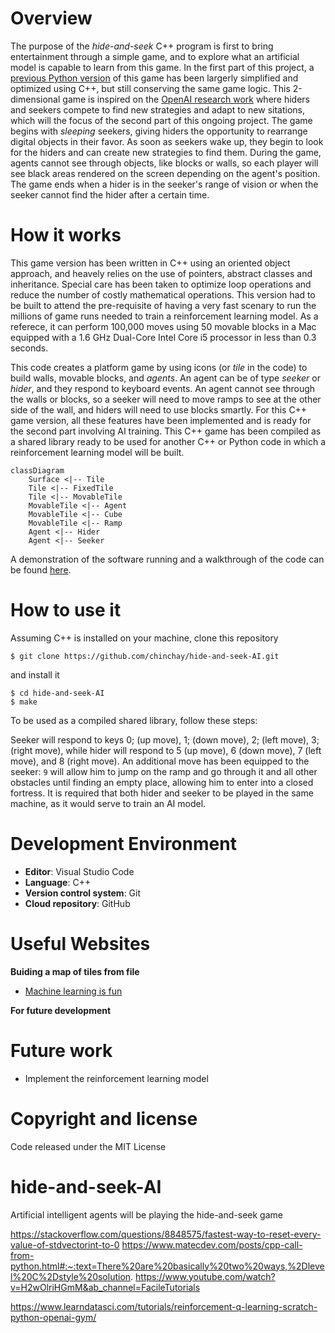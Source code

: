 # Overview

The purpose of the *hide-and-seek* C++ program is first to bring entertainment through a simple game, and to explore what an artificial model is capable to learn from this game. In the first part of this project, a [previous Python version](https://github.com/chinchay/hide-and-seek) of this game has been largerly simplified and optimized using C++, but still conserving the same game logic. This 2-dimensional game is inspired on the [OpenAI research work](https://openai.com/research/emergent-tool-use) where hiders and seekers compete to find new strategies and adapt to new sitations, which will the focus of the second part of this ongoing project. The game begins with *sleeping* seekers, giving hiders the opportunity to rearrange digital objects in their favor. As soon as seekers wake up, they begin to look for the hiders and can create new strategies to find them. During the game, agents cannot see through objects, like blocks or walls, so each player will see black areas rendered on the screen depending on the agent's position. The game ends when a hider is in the seeker's range of vision or when the seeker cannot find the hider after a certain time.


# How it works

This game version has been written in C++ using an oriented object approach, and heavely relies on the use of pointers, abstract classes and inheritance. Special care has been taken to optimize loop operations and reduce the number of costly mathematical operations. This version had to be built to attend the pre-requisite of having a very fast scenary to run the millions of game runs needed to train a reinforcement learning model. As a referece, it can perform 100,000 moves using 50 movable blocks in a Mac equipped with a 1.6 GHz Dual-Core Intel Core i5 processor in less than 0.3 seconds. 

This code creates a platform game by using icons (or *tile* in the code) to build walls, movable blocks, and *agents*. An agent can be of type *seeker* or *hider*, and they respond to keyboard events. An agent cannot see through the walls or blocks, so a seeker will need to move ramps to see at the other side of the wall, and hiders will need to use blocks smartly. For this C++ game version, all these features have been implemented and is ready for the second part involving AI training. This C++ game has been compiled as a shared library ready to be used for another C++ or Python code in which a reinforcement learning model will be built.


```mermaid
classDiagram
    Surface <|-- Tile
    Tile <|-- FixedTile
    Tile <|-- MovableTile
    MovableTile <|-- Agent
    MovableTile <|-- Cube
    MovableTile <|-- Ramp
    Agent <|-- Hider
    Agent <|-- Seeker
```

A demonstration of the software running and a walkthrough of the code can be found [here]().



# How to use it

Assuming C++ is installed on your machine, clone this repository

```console
$ git clone https://github.com/chinchay/hide-and-seek-AI.git
```


and install it

```console
$ cd hide-and-seek-AI
$ make
```

To be used as a compiled shared library, follow these steps:




Seeker will respond to keys 0; (up move),  1; (down move), 2; (left move),  3; (right move), while hider will respond to 5 (up move), 6 (down move), 7 (left move), and 8 (right move). An additional move has been equipped to the seeker: `9` will allow him to jump on the ramp and go through it and all other obstacles until finding an empty place, allowing him to enter into a closed fortress. It is required that both hider and seeker to be played in the same machine, as it would serve to train an AI model.


# Development Environment

* __Editor__: Visual Studio Code
* __Language__: C++
* __Version control system__: Git
* __Cloud repository__: GitHub


# Useful Websites


__Buiding a map of tiles from file__
* [Machine learning is fun](https://medium.com/@ageitgey/machine-learning-is-fun-part-2-a26a10b68df3)

__For future development__



# Future work
* Implement the reinforcement learning model


# Copyright and license

Code released under the MIT License













# hide-and-seek-AI
Artificial intelligent agents will be playing the hide-and-seek game


https://stackoverflow.com/questions/8848575/fastest-way-to-reset-every-value-of-stdvectorint-to-0
https://www.matecdev.com/posts/cpp-call-from-python.html#:~:text=There%20are%20basically%20two%20ways,%2Dlevel%20C%2Dstyle%20solution.
https://www.youtube.com/watch?v=H2wOlriHGmM&ab_channel=FacileTutorials


https://www.learndatasci.com/tutorials/reinforcement-q-learning-scratch-python-openai-gym/